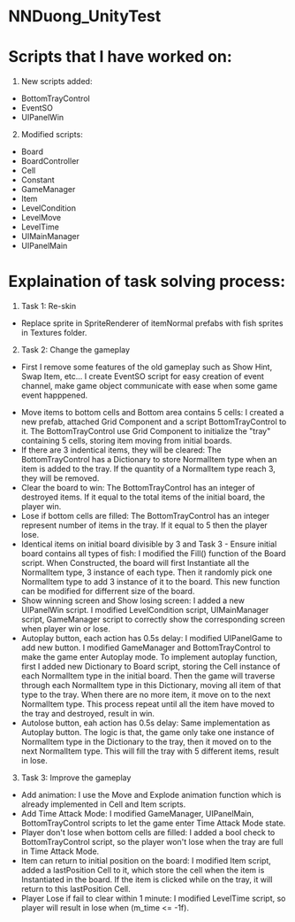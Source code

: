# NNDuong_UnityTest

# Scripts that I have worked on:
   
1. New scripts added:
+ BottomTrayControl
+ EventSO
+ UIPanelWin
  
2. Modified scripts:
+ Board
+ BoardController
+ Cell
+ Constant
+ GameManager
+ Item
+ LevelCondition
+ LevelMove
+ LevelTime
+ UIMainManager
+ UIPanelMain

# Explaination of task solving process:
   
1. Task 1: Re-skin
- Replace sprite in SpriteRenderer of itemNormal prefabs with fish sprites in Textures folder.
  
2. Task 2: Change the gameplay
-  First I remove some features of the old gameplay such as Show Hint, Swap Item, etc... I create EventSO script for easy creation of event channel, make game object communicate with ease when some game event happpened.
+ Move items to bottom cells and Bottom area contains 5 cells:
  I created a new prefab, attached Grid Component and a script BottomTrayControl to it. The BottomTrayControl use Grid Component to initialize the "tray" containing 5 cells, storing item moving from initial boards.
+ If there are 3 indentical items, they will be cleared:
  The BottomTrayControl has a Dictionary to store NormalItem type when an item is added to the tray. If the quantity of a NormalItem type reach 3, they will be removed.
+ Clear the board to win:
  The BottomTrayControl has an integer of destroyed items. If it equal to the total items of the initial board, the player win.
+ Lose if bottom cells are filled:
  The BottomTrayControl has an integer represent number of items in the tray. If it equal to 5 then the player lose.
+ Identical items on initial board divisible by 3 and Task 3 - Ensure initial board contains all types of fish:
  I modified the Fill() function of the Board script. When Constructed, the board will first Instantiate all the NormalItem type, 3 instance of each type. Then it randomly pick one NormalItem type to add 3 instance of it to the board. This new function can be modified for differrent size of the board.
+ Show winning screen and Show losing screen:
  I added a new UIPanelWin script. I modified LevelCondition script, UIMainManager script, GameManager script to correctly show the corresponding screen when player win or lose.
+ Autoplay button, each action has 0.5s delay:
  I modified UIPanelGame to add new button. I modified GameManager and BottomTrayControl to make the game enter Autoplay mode. To implement autoplay function, first I added new Dictionary to Board script, storing the Cell instance of each NormalItem type in the initial board. Then the game will traverse through each NormalItem type in this Dictionary, moving all item of that type to the tray. When there are no more item, it move on to the next NormalItem type. This process repeat until all the item have moved to the tray and destroyed, result in win.
+ Autolose button, eah action has 0.5s delay:
  Same implementation as Autoplay button. The logic is that, the game only take one instance of NormalItem type in the Dictionary to the tray, then it moved on to the next NormalItem type. This will fill the tray with 5 different items, result in lose.

3. Task 3: Improve the gameplay
+ Add animation:
  I use the Move and Explode animation function which is already implemented in Cell and Item scripts.
+ Add Time Attack Mode:
  I modified GameManager, UIPanelMain, BottomTrayControl scripts to let the game enter Time Attack Mode state.
+ Player don't lose when bottom cells are filled:
  I added a bool check to BottomTrayControl script, so the player won't lose when the tray are full in Time Attack Mode.
+ Item can return to initial position on the board:
  I modified Item script, added a lastPosition Cell to it, which store the cell when the item is Instantiated in the board. If the item is clicked while on the tray, it will return to this lastPosition Cell.
+ Player Lose if fail to clear within 1 minute:
  I modified LevelTime script, so player will result in lose when (m_time <= -1f).



  
